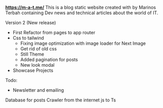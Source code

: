 **https://m-a-t.me/**
This is a blog static website created with by Marinos Terbah containing Dev news and technical articles about the world of IT.

Version 2 (New release)
- First Refactor from pages to app router 
- Css to tailwind
    - Fixing image optimization with image loader for Next Image 
    - Get rid of old css 
    - Still Theme 
    - Added pagination for posts
    - New look modal
- Showcase Projects 

Todo:
- Newsletter and emailing 

Database for posts
Crawler from the internet
js to Ts
